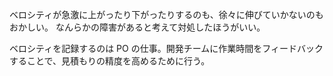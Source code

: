 ベロシティが急激に上がったり下がったりするのも、徐々に伸びていかないのもおかしい。
なんらかの障害があると考えて対処したほうがいい。

ベロシティを記録するのは PO の仕事。開発チームに作業時間をフィードバックすることで、見積もりの精度を高めるために行う。
